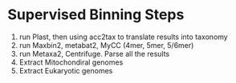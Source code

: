 # Supervised Binning Steps

1. run Plast, then using acc2tax to translate results into taxonomy
2. run Maxbin2, metabat2, MyCC (4mer, 5mer, 5/6mer)
3. run Metaxa2, Centrifuge. Parse all the results
4. Extract Mitochondiral genomes
5. Extract Eukaryotic genomes
